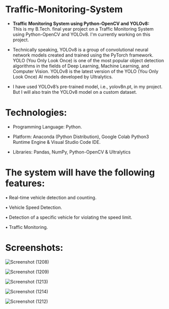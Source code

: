 <h1>Traffic-Monitoring-System</h1>



* <strong>Traffic Monitoring System using Python-OpenCV and YOLOv8:</strong><br>
This is my B.Tech. final year project on a Traffic Monitoring System using Python-OpenCV and YOLOv8. I'm currently working on this project.

* Technically speaking, YOLOv8 is a group of convolutional neural network models created and trained using the PyTorch framework. YOLO (You Only Look Once) is one of the most popular object detection algorithms in the fields of Deep Learning, Machine Learning, and Computer Vision. YOLOv8 is the latest version of the YOLO (You Only Look Once) AI models developed by Ultralytics.

*	I have used YOLOv8’s pre-trained model, i.e., yolov8n.pt, in my project. But I will also train the YOLOv8 model on a custom dataset.

# Technologies:

*	Programming Language: Python.

*	Platform: Anaconda (Python Distribution), Google Colab Python3 Runtime Engine & Visual Studio Code IDE.

* Libraries: Pandas, NumPy, Python-OpenCV & Ultralytics

# The system will have the following features:

•	Real-time vehicle detection and counting.

•	Vehicle Speed Detection.

•	Detection of a specific vehicle for violating the speed limit.

•	Traffic Monitoring.


# Screenshots:

![Screenshot (1208)](https://github.com/DebajyotiTalukder2001/Traffic-Monitoring-System/assets/136104351/dc1257cb-132b-4f98-b63f-f4c4b99d4a76)


![Screenshot (1209)](https://github.com/DebajyotiTalukder2001/Traffic-Monitoring-System/assets/136104351/d0de50da-8ad5-47df-b346-38261bdf959e)

![Screenshot (1213)](https://github.com/DebajyotiTalukder2001/Traffic-Monitoring-System/assets/136104351/776d4726-0aa8-403c-a128-8c8236f0cbd3)

![Screenshot (1214)](https://github.com/DebajyotiTalukder2001/Traffic-Monitoring-System/assets/136104351/407033de-564f-4b70-a482-1093dccd0f06)


![Screenshot (1212)](https://github.com/DebajyotiTalukder2001/Traffic-Monitoring-System/assets/136104351/74cbb6d8-1781-4fab-958a-8d8650193e51)


